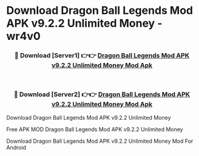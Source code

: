 # Download Dragon Ball Legends Mod APK v9.2.2 Unlimited Money - wr4v0



<div align="center">
<h3>🔴 Download [Server1] 👉👉 <a href="https://momento.my/?title=Dragon_Ball_Legends_Mod_APK_v9.2.2_Unlimited_Money">Dragon Ball Legends Mod APK v9.2.2 Unlimited Money Mod Apk</a></h3><br>

<h3>🔴 Download [Server2] 👉👉 <a href="https://momento.my/?title=Dragon_Ball_Legends_Mod_APK_v9.2.2_Unlimited_Money">Dragon Ball Legends Mod APK v9.2.2 Unlimited Money Mod Apk</a></h3>
</div>



Download Dragon Ball Legends Mod APK v9.2.2 Unlimited Money 

Free APK MOD Dragon Ball Legends Mod APK v9.2.2 Unlimited Money 

Download Dragon Ball Legends Mod APK v9.2.2 Unlimited Money Mod For Android
